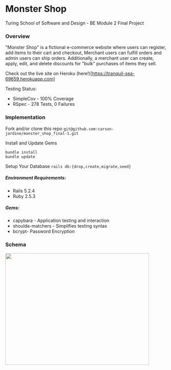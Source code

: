 # Monster Shop
Turing School of Software and Design - BE Module 2 Final Project

### Overview
"Monster Shop" is a fictional e-commerce website where users can register, add items to their cart and checkout, Merchant users can fulfill orders and admin users can ship orders. Additionally, a merchant user can create, apply, edit, and delete discounts for "bulk" purchases of items they sell.

Check out the live site on Heroku (here!)[https://tranquil-sea-69659.herokuapp.com]

Testing Status:
* SimpleCov - 100% Coverage
* RSpec - 278 Tests, 0 Failures

### Implementation
Fork and/or clone this repo `git@github.com:carson-jardine/monster_shop_final-1.git`

Install and Update Gems
```
bundle install
bundle update
```

Setup Your Database
`rails db:{drop,create,migrate,seed}`

##### Environment Requirements:
* Rails 5.2.4
* Ruby 2.5.3

##### Gems:
* capybara - Application testing and interaction
* shoulda-matchers - Simplifies testing syntax
* bcrypt- Password Encryption

### Schema
<img src="https://github.com/carson-jardine/monster_shop_final-1/blob/main/Screen%20Shot%202020-11-10%20at%209.28.05%20PM.png" width="450" height="350">
